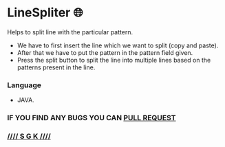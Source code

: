 # LineSpliter :globe_with_meridians:
Helps to split line with the particular pattern. 

 * We have to first insert the line which we want to split (copy and paste).
 * After that we have to put the pattern in the pattern field given.
 * Press the split button to split the line into multiple lines based on the patterns present in the line.

### Language
* JAVA.
### IF YOU FIND ANY BUGS YOU CAN [PULL REQUEST](https://github.com/0xpulsar/LineSpliter/pulls)
### [//// S G K ////](http://sgkcreations.blogspot.in)
